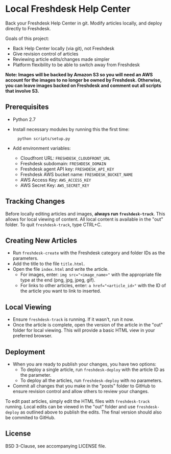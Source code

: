 # Local Freshdesk Help Center

Back your Freshdesk Help Center in git. Modify articles locally, and deploy
directly to Freshdesk.

Goals of this project:

- Back Help Center locally (via git), not Freshdesk
- Give revision control of articles
- Reviewing article edits/changes made simpler
- Platform flexibility to be able to switch away from Freshdesk

**Note: Images will be backed by Amazon S3 so you will need an AWS account
for the images to no longer be owned by Freshdesk. Otherwise, you can leave
images backed on Freshdesk and comment out all scripts that involve S3.**

## Prerequisites

- Python 2.7
- Install necessary modules by running this the first time:

		python scripts/setup.py

- Add environment variables: 
    - Cloudfront URL: `FRESHDESK_CLOUDFRONT_URL`
    - Freshdesk subdomain: `FRESHDESK_DOMAIN`
	- Freshdesk agent API key: `FRESHDESK_API_KEY`
	- Freshdesk AWS bucket name: `FRESHDESK_BUCKET_NAME`
	- AWS Access Key: `AWS_ACCESS_KEY`
	- AWS Secret Key: `AWS_SECRET_KEY`

## Tracking Changes

Before locally editing articles and images, **always run `freshdesk-track`**.
This allows for local viewing of content. All local content is available in the
"out" folder. To quit `freshdesk-track`, type CTRL+C.

## Creating New Articles

- Run `freshdesk-create` with the Freshdesk category and folder IDs as the parameters.
- Add the title to the file `title.html`.
- Open the file `index.html` and write the article.
	- For images, enter: `img src="<image_name>"` with the
      appropriate file type at the end (png, jpg, jpeg, gif).
	- For links to other articles, enter: `a href="<article_id>"` with the ID
      of the article you want to link to inserted.

## Local Viewing

- Ensure `freshdesk-track` is running. If it wasn't, run it now.
- Once the article is complete, open the version of the article in the "out"
  folder for local viewing. This will provide a basic HTML view in your
  preferred browser.

## Deployment

- When you are ready to publish your changes, you have two options:
	- To deploy a single article, run `freshdesk-deploy` with the article ID
      as the parameter.
    - To deploy all the articles, run `freshdesk-deploy` with no parameters.
- Commit all changes that you make in the "posts" folder to GitHub
to ensure revision control and allow others to review your changes.

To edit past articles, simply edit the HTML files with `freshdesk-track`
running. Local edits can be viewed in the "out" folder and use `freshdesk-deploy` as
outlined above to publish the edits. The final version should also be commited to GitHub.

## License

BSD 3-Clause, see accompanying LICENSE file.
